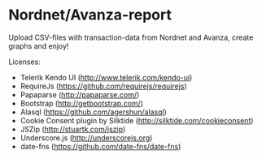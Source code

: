 # Nordnet/Avanza-report

Upload CSV-files with transaction-data from Nordnet and Avanza, create
graphs and enjoy!

Licenses: 
* Telerik Kendo UI (http://www.telerik.com/kendo-ui)
* RequireJs (https://github.com/requirejs/requirejs)
* Papaparse (http://papaparse.com/)
* Bootstrap (http://getbootstrap.com/)
* Alasql (https://github.com/agershun/alasql)
* Cookie Consent plugin by Silktide (http://silktide.com/cookieconsent)
* JSZip (http://stuartk.com/jszip)
* Underscore.js (http://underscorejs.org)
* date-fns (https://github.com/date-fns/date-fns)